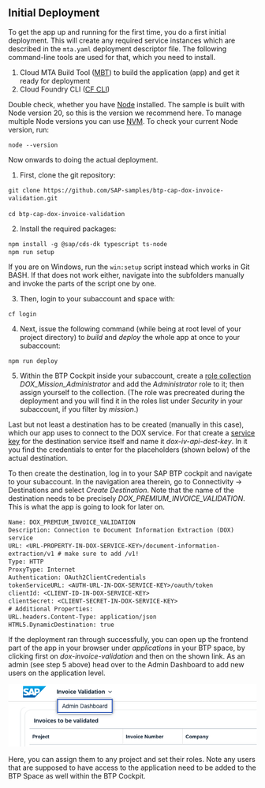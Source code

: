 ## Initial Deployment
To get the app up and running for the first time, you do a first initial deployment. This will create any required service instances which are described in the
`mta.yaml` deployment descriptor file. The following command-line tools are used for that, which you need to install.

1. Cloud MTA Build Tool ([MBT](https://sap.github.io/cloud-mta-build-tool/)) to build the application (app) and get it ready for deployment
2. Cloud Foundry CLI ([CF CLI](https://github.com/cloudfoundry/cli/wiki/V8-CLI-Installation-Guide))

Double check, whether you have [Node](https://nodejs.org/en) installed. The sample is built with Node version 20, so this is the version we recommend here.
To manage multiple Node versions you can use [NVM](https://github.com/nvm-sh/nvm). To check your current Node version, run:
```
node --version
```

Now onwards to doing the actual deployment.

1. First, clone the git repository:
```
git clone https://github.com/SAP-samples/btp-cap-dox-invoice-validation.git

cd btp-cap-dox-invoice-validation 
```

2. Install the required packages:
```
npm install -g @sap/cds-dk typescript ts-node
npm run setup
```

If you are on Windows, run the `win:setup` script instead which works in Git BASH. If that does not work either, navigate into the subfolders manually and invoke the parts of the script one by one.

3. Then, login to your subaccount and space with:
```
cf login
```

4. Next, issue the following command (while being at root level of your project directory) to _build_ and _deploy_ the whole app at once to your subaccount:
```
npm run deploy
```

5. Within the BTP Cockpit inside your subaccount, create a [role collection](https://cap.cloud.sap/docs/node.js/authentication#auth-in-cockpit) _DOX\_Mission\_Administrator_ and add the _Administrator_ role to it; then assign yourself to the collection. (The role was precreated during the deployment and you will find it in the roles list under _Security_ in your subaccount, if you filter by _mission_.)

Last but not least a destination has to be created (manually in this case), which our app uses to connect to the DOX service.
For that create a [service key](https://help.sap.com/docs/service-manager/sap-service-manager/creating-service-keys-in-cloud-foundry?version=Cloud&locale=en-US) for the destination service itself and name it _dox-iv-api-dest-key_. In it you find the credentials to enter for the placeholders (shown below) of the actual destination.

To then create the destination, log in to your SAP BTP cockpit and navigate to your subaccount. In the navigation area therein, go to Connectivity -> Destinations and select _Create Destination_.
Note that the name of the destination needs to be precisely _DOX_PREMIUM_INVOICE_VALIDATION_. This is what the app is going to look for later on.
```
Name: DOX_PREMIUM_INVOICE_VALIDATION
Description: Connection to Document Information Extraction (DOX) service
URL: <URL-PROPERTY-IN-DOX-SERVICE-KEY>/document-information-extraction/v1 # make sure to add /v1!
Type: HTTP
ProxyType: Internet
Authentication: OAuth2ClientCredentials
tokenServiceURL: <AUTH-URL-IN-DOX-SERVICE-KEY>/oauth/token
clientId: <CLIENT-ID-IN-DOX-SERVICE-KEY>
clientSecret: <CLIENT-SECRET-IN-DOX-SERVICE-KEY>
# Additional Properties:
URL.headers.Content-Type: application/json
HTML5.DynamicDestination: true
```

If the deployment ran through successfully, you can open up the frontend part of the app in your browser under _applications_ in your BTP space, by clicking first
on _dox-invoice-validation_ and then on the shown link. As an admin (see step 5 above) head over to the Admin Dashboard to add new users on the application level.

![Admin Dashboard](../1-intro/images/Head_to_Admin_Dashboard.png)

Here, you can assign them to any project and set their roles. Note any users that are supposed to have access to the application need to be added to the BTP Space as well within the BTP Cockpit.
